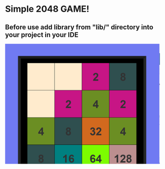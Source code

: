 # Simple 2048 GAME!

## Before use add library from "lib/" directory into your project in your IDE

![Screenshot](src/main/resources/appscreen.png)
